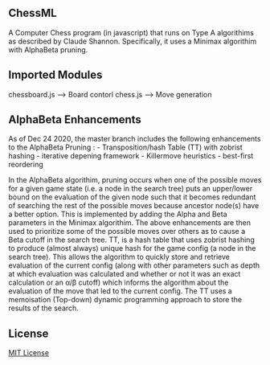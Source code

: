 ## ChessML

A Computer Chess program (in javascript) that runs on Type A algorithims as described by Claude Shannon. Specifically, it uses a Minimax algorithim with AlphaBeta pruning.

## Imported Modules

chessboard.js --> Board contorl
chess.js --> Move generation

## AlphaBeta Enhancements

As of Dec 24 2020, the master branch includes the following enhancements to the AlphaBeta Pruning : - Transposition/hash Table (TT) with zobrist hashing - iterative depening framework - Killermove heuristics - best-first reordering

In the AlphaBeta algorithim, pruning occurs when one of the possible moves for a given game state (i.e. a node in the search tree) puts an upper/lower bound on the evaluation of the given node such that it becomes redundant of searching the rest of the possible moves because ancestor node(s) have a better option. This is implemented by adding the Alpha and Beta parameters in the Minimax algorithim. The above enhancements are then used to prioritize some of the possible moves over others as to cause a Beta cutoff in the search tree. TT, is a hash table that uses zobrist hashing to produce (almost always) unique hash for the game config (a node in the search tree). This allows the algorithm to quickly store and retrieve evaluation of the current config (along with other parameters such as depth at which evaluation was calculated and whether or not it was an exact calculation or an α/β cutoff) which informs the algorithm about the evaluation of the move that led to the current config. The TT uses a memoisation (Top-down) dynamic programming approach to store the results of the search. 

## License

[MIT License](LICENSE.md)
